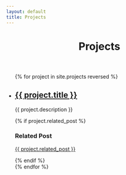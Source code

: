 ```yaml
---
layout: default
title: Projects
---
```

<div class="post-list">
	<header class="post-header">
		<h1 class="post-title">Projects</h1>
	</header>
	<ul>
	  {% for project in site.projects reversed %}
	    <li>
	      <h2><a class="post-link" href="{{ project.permalink | prepend: site.baseurl }}">{{ project.title }}</a></h2>
      	<p class="project-description">{{ project.description }}</p>
      	{% if project.related_post %}
      	<h3 class="related-post-heading">Related Post</h3>
      	<p class="related-post-title"><a href="/posts/{{ project.related_post_slug }}">{{ project.related_post }}</a></p>
      	{% endif %}
	    </li>
	  {% endfor %}
	</ul>
</div>
